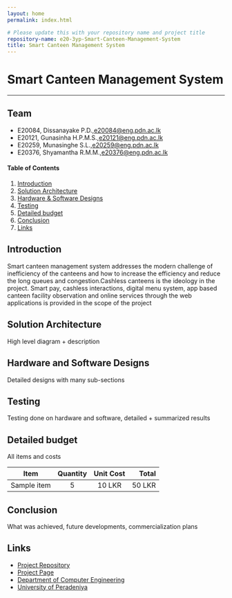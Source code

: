 ```yaml
---
layout: home
permalink: index.html

# Please update this with your repository name and project title
repository-name: e20-3yp-Smart-Canteen-Management-System
title: Smart Canteen Management System
---
```


[comment]: # "This is the standard layout for the project, but you can clean this and use your own template"

# Smart Canteen Management System
---

## Team
-  E20084, Dissanayake P.D.,e20084@eng.pdn.ac.lk <br>
-  E20121, Gunasinha H.P.M.S.,e20121@eng.pdn.ac.lk <br>
-  E20259, Munasinghe S.L.,e20259@eng.pdn.ac.lk <br>
-  E20376, Shyamantha R.M.M.,e20376@eng.pdn.ac.lk <br>

<!-- Image (photo/drawing of the final hardware) should be here -->

<!-- This is a sample image, to show how to add images to your page. To learn more options, please refer [this](https://projects.ce.pdn.ac.lk/docs/faq/how-to-add-an-image/) -->

<!-- ![Sample Image](./images/sample.png) -->

#### Table of Contents
1. [Introduction](#introduction)
2. [Solution Architecture](#solution-architecture )
3. [Hardware & Software Designs](#hardware-and-software-designs)
4. [Testing](#testing)
5. [Detailed budget](#detailed-budget)
6. [Conclusion](#conclusion)
7. [Links](#links)

## Introduction

Smart canteen management system addresses the modern challenge of inefficiency of the canteens and how to increase the efficiency and reduce the long queues and congestion.Cashless canteens is the ideology in the project. Smart pay, cashless interactions, digital menu system, app based canteen facility observation and online services through the web applications is provided in the scope of the project


## Solution Architecture

High level diagram + description

## Hardware and Software Designs

Detailed designs with many sub-sections

## Testing

Testing done on hardware and software, detailed + summarized results

## Detailed budget

All items and costs

| Item          | Quantity  | Unit Cost  | Total  |
| ------------- |:---------:|:----------:|-------:|
| Sample item   | 5         | 10 LKR     | 50 LKR |

## Conclusion

What was achieved, future developments, commercialization plans

## Links

- [Project Repository](https://github.com/cepdnaclk/e20-3yp-Smart-Canteen-Management-System:target="_blank")
- [Project Page](https://cepdnaclk.github.io/e20-3yp-Smart-Canteen-Management-System/:target="_blank")
- [Department of Computer Engineering](http://www.ce.pdn.ac.lk/)
- [University of Peradeniya](https://eng.pdn.ac.lk/)

[//]: # (Please refer this to learn more about Markdown syntax)
[//]: # (https://github.com/adam-p/markdown-here/wiki/Markdown-Cheatsheet)
